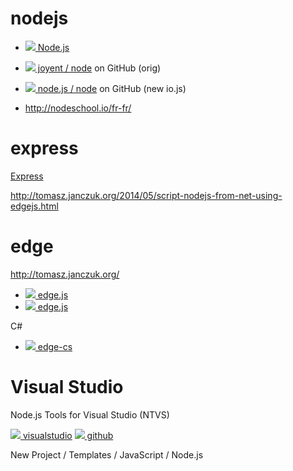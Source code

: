 # nodejs

* [![](http://www.google.com/s2/favicons?domain=nodejs.org) Node.js](https://nodejs.org)
* [![](http://www.google.com/s2/favicons?domain=github.com) joyent / node](https://github.com/joyent/node) on GitHub (orig)
* [![](http://www.google.com/s2/favicons?domain=github.com) node.js / node](https://github.com/nodejs/node) on GitHub (new io.js)

* http://nodeschool.io/fr-fr/

# express

[Express](http://expressjs.com)

http://tomasz.janczuk.org/2014/05/script-nodejs-from-net-using-edgejs.html

# edge

http://tomasz.janczuk.org/

* [![](http://www.google.com/s2/favicons?domain=github.io) edge.js](http://tjanczuk.github.io/edge/)
* [![](http://www.google.com/s2/favicons?domain=github.com) edge.js](https://github.com/tjanczuk/edge)

C#

* [![](http://www.google.com/s2/favicons?domain=github.com) edge-cs](https://github.com/tjanczuk/edge-cs)


# Visual Studio

Node.js Tools for Visual Studio (NTVS)

  [![](http://www.google.com/s2/favicons?domain=visualstudio.com) visualstudio](https://www.visualstudio.com/en-us/features/node-js-vs.aspx)
  [![](http://www.google.com/s2/favicons?domain=github.com) github](https://github.com/Microsoft/nodejstools)

New Project / Templates / JavaScript / Node.js

